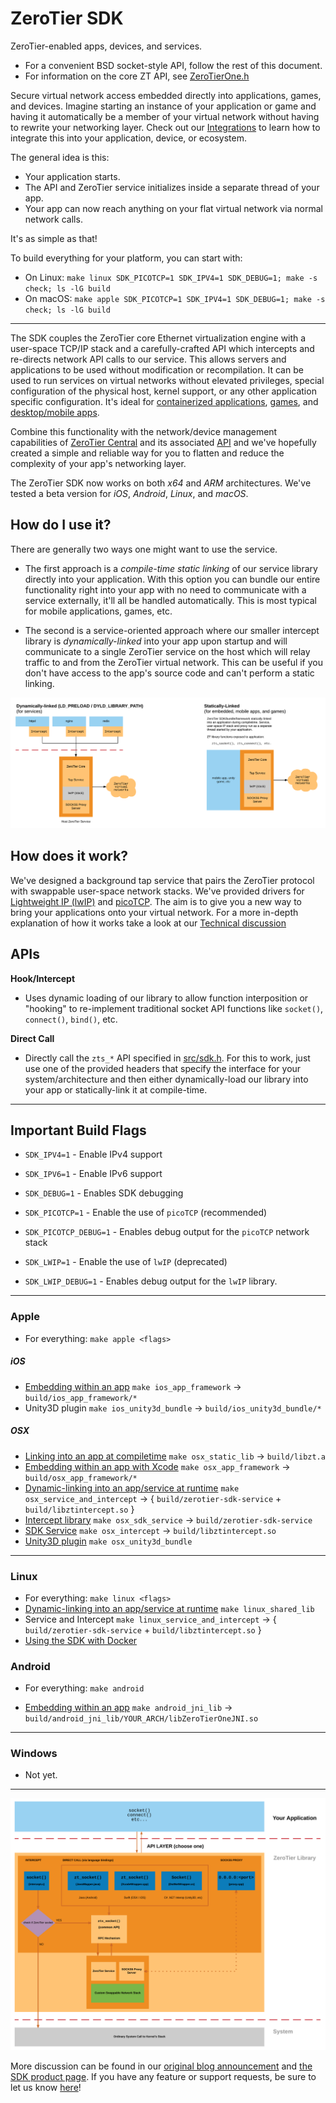 ZeroTier SDK
======

ZeroTier-enabled apps, devices, and services.

 - For a convenient BSD socket-style API, follow the rest of this document.
 - For information on the core ZT API, see [ZeroTierOne.h](zerotierone/include/ZeroTierOne.h)

Secure virtual network access embedded directly into applications, games, and devices. Imagine starting an instance of your application or game and having it automatically be a member of your virtual network without having to rewrite your networking layer. Check out our [Integrations](integrations/) to learn how to integrate this into your application, device, or ecosystem.

The general idea is this:

 - Your application starts.
 - The API and ZeroTier service initializes inside a separate thread of your app.
 - Your app can now reach anything on your flat virtual network via normal network calls.

It's as simple as that!

To build everything for your platform, you can start with:

 - On Linux: `make linux SDK_PICOTCP=1 SDK_IPV4=1 SDK_DEBUG=1; make -s check; ls -lG build`
 - On macOS: `make apple SDK_PICOTCP=1 SDK_IPV4=1 SDK_DEBUG=1; make -s check; ls -lG build`

***

The SDK couples the ZeroTier core Ethernet virtualization engine with a user-space TCP/IP stack and a carefully-crafted API which intercepts and re-directs network API calls to our service. This allows servers and applications to be used without modification or recompilation. It can be used to run services on virtual networks without elevated privileges, special configuration of the physical host, kernel support, or any other application specific configuration. It's ideal for [containerized applications](integrations/docker/), [games](integrations/Unity3D/), and [desktop/mobile apps](integrations/).

Combine this functionality with the network/device management capabilities of [ZeroTier Central](https://my.zerotier.com) and its associated [API](https://my.zerotier.com/help/api) and we've hopefully created a simple and reliable way for you to flatten and reduce the complexity of your app's networking layer.

The ZeroTier SDK now works on both *x64* and *ARM* architectures. We've tested a beta version for *iOS*, *Android*, *Linux*, and *macOS*.

## How do I use it?

There are generally two ways one might want to use the service. 

 - The first approach is a *compile-time static linking* of our service library directly into your application. With this option you can bundle our entire functionality right into your app with no need to communicate with a service externally, it'll all be handled automatically. This is most typical for mobile applications, games, etc.

 - The second is a service-oriented approach where our smaller intercept library is *dynamically-linked* into your app upon startup and will communicate to a single ZeroTier service on the host which will relay traffic to and from the ZeroTier virtual network. This can be useful if you don't have access to the app's source code and can't perform a static linking.

![Image](docs/img/methods.png)

## How does it work?

We've designed a background tap service that pairs the ZeroTier protocol with swappable user-space network stacks. We've provided drivers for [Lightweight IP (lwIP)](http://savannah.nongnu.org/projects/lwip/) and [picoTCP](http://www.picotcp.com/). The aim is to give you a new way to bring your applications onto your virtual network. For a more in-depth explanation of how it works take a look at our [Technical discussion](docs/technical.md)

## APIs

**Hook/Intercept**
- Uses dynamic loading of our library to allow function interposition or "hooking" to re-implement traditional socket API functions like `socket()`, `connect()`, `bind()`, etc.

**Direct Call**
- Directly call the `zts_*` API specified in [src/sdk.h](src/sdk.h). For this to work, just use one of the provided headers that specify the interface for your system/architecture and then either dynamically-load our library into your app or statically-link it at compile-time.


***
## Important Build Flags

- `SDK_IPV4=1` - Enable IPv4 support
- `SDK_IPV6=1` - Enable IPv6 support

- `SDK_DEBUG=1` - Enables SDK debugging

- `SDK_PICOTCP=1` - Enable the use of `picoTCP` (recommended)
- `SDK_PICOTCP_DEBUG=1` - Enables debug output for the `picoTCP` network stack

- `SDK_LWIP=1` - Enable the use of `lwIP` (deprecated)
- `SDK_LWIP_DEBUG=1` - Enables debug output for the `lwIP` library.

***

### Apple 
 - For everything: `make apple <flags>`

##### iOS
 - [Embedding within an app](integrations/apple/example_app/iOS) `make ios_app_framework` -> `build/ios_app_framework/*`
 - Unity3D plugin `make ios_unity3d_bundle` -> `build/ios_unity3d_bundle/*`

##### OSX
 - [Linking into an app at compiletime](docs/osx_zt_sdk.md) `make osx_static_lib` -> `build/libzt.a`
 - [Embedding within an app with Xcode](integrations/apple/example_app/OSX) `make osx_app_framework` -> `build/osx_app_framework/*`
 - [Dynamic-linking into an app/service at runtime](docs/osx.md) `make osx_service_and_intercept` -> { `build/zerotier-sdk-service` + `build/libztintercept.so` }
 - [Intercept library](docs/osx.md) `make osx_sdk_service` -> `build/zerotier-sdk-service`
 - [SDK Service](docs/osx.md) `make osx_intercept` -> `build/libztintercept.so`
 - [Unity3D plugin](integrations/apple/ZeroTierSDK_Apple) `make osx_unity3d_bundle`

***
### Linux
 - For everything: `make linux <flags>`
 - [Dynamic-linking into an app/service at runtime](docs/linux.md) `make linux_shared_lib`
 - Service and Intercept `make linux_service_and_intercept` -> { `build/zerotier-sdk-service` + `build/libztintercept.so` }
 - [Using the SDK with Docker](integrations/docker)

### Android 
 - For everything: `make android`
 
 - [Embedding within an app](integrations/android) `make android_jni_lib` -> `build/android_jni_lib/YOUR_ARCH/libZeroTierOneJNI.so`

***
### Windows
 - Not yet.


***
![Image](docs/img/api_diagram.png)


More discussion can be found in our [original blog announcement](https://www.zerotier.com/blog/?p=490) and [the SDK product page](https://www.zerotier.com/product-netcon.shtml).
If you have any feature or support requests, be sure to let us know [here](https://www.zerotier.com/community/)!
